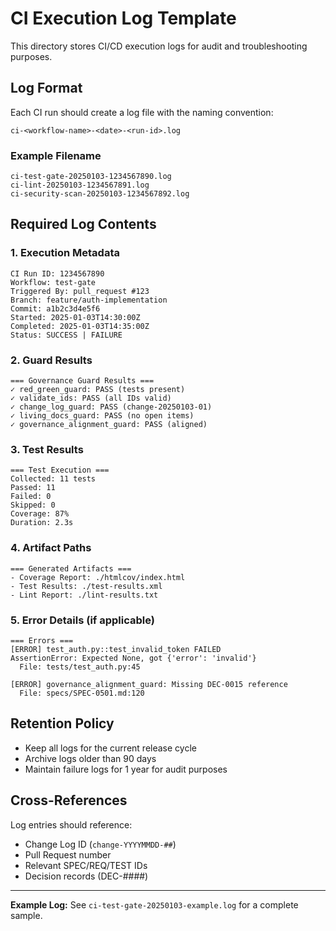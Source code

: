 # CI Execution Log Template

This directory stores CI/CD execution logs for audit and troubleshooting purposes.

## Log Format

Each CI run should create a log file with the naming convention:
```
ci-<workflow-name>-<date>-<run-id>.log
```

### Example Filename
```
ci-test-gate-20250103-1234567890.log
ci-lint-20250103-1234567891.log
ci-security-scan-20250103-1234567892.log
```

## Required Log Contents

### 1. Execution Metadata
```
CI Run ID: 1234567890
Workflow: test-gate
Triggered By: pull_request #123
Branch: feature/auth-implementation
Commit: a1b2c3d4e5f6
Started: 2025-01-03T14:30:00Z
Completed: 2025-01-03T14:35:00Z
Status: SUCCESS | FAILURE
```

### 2. Guard Results
```
=== Governance Guard Results ===
✓ red_green_guard: PASS (tests present)
✓ validate_ids: PASS (all IDs valid)
✓ change_log_guard: PASS (change-20250103-01)
✓ living_docs_guard: PASS (no open items)
✓ governance_alignment_guard: PASS (aligned)
```

### 3. Test Results
```
=== Test Execution ===
Collected: 11 tests
Passed: 11
Failed: 0
Skipped: 0
Coverage: 87%
Duration: 2.3s
```

### 4. Artifact Paths
```
=== Generated Artifacts ===
- Coverage Report: ./htmlcov/index.html
- Test Results: ./test-results.xml
- Lint Report: ./lint-results.txt
```

### 5. Error Details (if applicable)
```
=== Errors ===
[ERROR] test_auth.py::test_invalid_token FAILED
AssertionError: Expected None, got {'error': 'invalid'}
  File: tests/test_auth.py:45
  
[ERROR] governance_alignment_guard: Missing DEC-0015 reference
  File: specs/SPEC-0501.md:120
```

## Retention Policy

- Keep all logs for the current release cycle
- Archive logs older than 90 days
- Maintain failure logs for 1 year for audit purposes

## Cross-References

Log entries should reference:
- Change Log ID (`change-YYYYMMDD-##`)
- Pull Request number
- Relevant SPEC/REQ/TEST IDs
- Decision records (DEC-####)

---

**Example Log:** See `ci-test-gate-20250103-example.log` for a complete sample.
